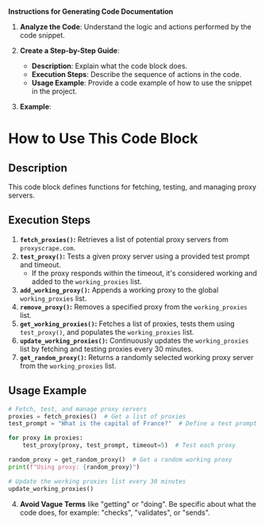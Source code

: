 **Instructions for Generating Code Documentation**

1. **Analyze the Code**: Understand the logic and actions performed by the code snippet.

2. **Create a Step-by-Step Guide**:
    - **Description**: Explain what the code block does.
    - **Execution Steps**: Describe the sequence of actions in the code.
    - **Usage Example**: Provide a code example of how to use the snippet in the project.

3. **Example**:

How to Use This Code Block
=========================================================================================

Description
-------------------------
This code block defines functions for fetching, testing, and managing proxy servers. 

Execution Steps
-------------------------
1. **`fetch_proxies()`:** Retrieves a list of potential proxy servers from `proxyscrape.com`. 
2. **`test_proxy()`:** Tests a given proxy server using a provided test prompt and timeout. 
    - If the proxy responds within the timeout, it's considered working and added to the `working_proxies` list.
3. **`add_working_proxy()`:** Appends a working proxy to the global `working_proxies` list.
4. **`remove_proxy()`:** Removes a specified proxy from the `working_proxies` list.
5. **`get_working_proxies()`:** Fetches a list of proxies, tests them using `test_proxy()`, and populates the `working_proxies` list.
6. **`update_working_proxies()`:** Continuously updates the `working_proxies` list by fetching and testing proxies every 30 minutes. 
7. **`get_random_proxy()`:** Returns a randomly selected working proxy server from the `working_proxies` list.

Usage Example
-------------------------

```python
# Fetch, test, and manage proxy servers
proxies = fetch_proxies()  # Get a list of proxies
test_prompt = "What is the capital of France?"  # Define a test prompt

for proxy in proxies:
    test_proxy(proxy, test_prompt, timeout=5)  # Test each proxy

random_proxy = get_random_proxy()  # Get a random working proxy
print(f"Using proxy: {random_proxy}")

# Update the working proxies list every 30 minutes
update_working_proxies()
```

4. **Avoid Vague Terms** like "getting" or "doing". Be specific about what the code does, for example: "checks", "validates", or "sends".